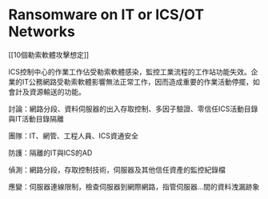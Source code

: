 # Ransomware on IT or ICS/OT Networks
[[10個勒索軟體攻擊想定]]

ICS控制中心的作業工作佔受勒索軟體感染，監控工業流程的工作站功能失效。企業的IT公務網路受勒索軟體影響無法正常工作，因而造成重要的作業活動停擺，如會計及資源輸送的功能。

討論：網路分段、資料伺服器的出入存取控制、多因子驗證、零信任ICS活動目錄與IT活動目錄隔離

團隊：IT、網管、工程人員、ICS資通安全

防護：隔離的IT與ICS的AD

偵測：網路分段，存取控制技術，伺服器及其他信任資產的監控紀錄檔

應變：伺服器連線限制，檢查伺服器到網際網路，指管伺服器...間的資料洩漏跡象
